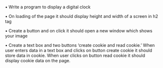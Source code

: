 • Write a program to display a digital clock

• On loading of the page it should display height and width of a screen in h2 tag

• Create a button and on click it should open a new window which shows your image

• Create a text box and two buttons ‘create cookie and read cookie.’ When user enters data in a text box and clicks on button create cookie it should store data in cookie. When user clicks on button read cookie it should display cookie data on the page.
